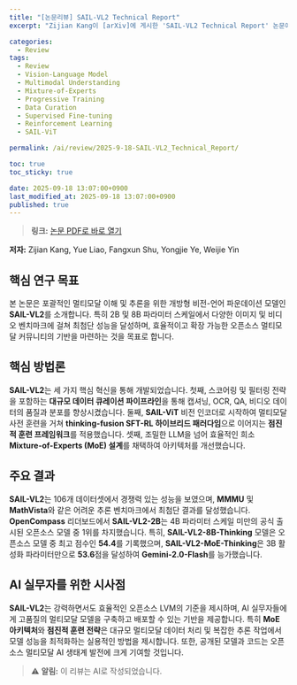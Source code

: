 ```yaml
---
title: "[논문리뷰] SAIL-VL2 Technical Report"
excerpt: "Zijian Kang이 [arXiv]에 게시한 'SAIL-VL2 Technical Report' 논문에 대한 자세한 리뷰입니다."

categories:
  - Review
tags:
  - Review
  - Vision-Language Model
  - Multimodal Understanding
  - Mixture-of-Experts
  - Progressive Training
  - Data Curation
  - Supervised Fine-tuning
  - Reinforcement Learning
  - SAIL-ViT

permalink: /ai/review/2025-9-18-SAIL-VL2_Technical_Report/

toc: true
toc_sticky: true

date: 2025-09-18 13:07:00+0900
last_modified_at: 2025-09-18 13:07:00+0900
published: true
---
```

> **링크:** [논문 PDF로 바로 열기](https://arxiv.org/abs/2509.14033)

**저자:** Zijian Kang, Yue Liao, Fangxun Shu, Yongjie Ye, Weijie Yin



## 핵심 연구 목표
본 논문은 포괄적인 멀티모달 이해 및 추론을 위한 개방형 비전-언어 파운데이션 모델인 **SAIL-VL2**를 소개합니다. 특히 2B 및 8B 파라미터 스케일에서 다양한 이미지 및 비디오 벤치마크에 걸쳐 최첨단 성능을 달성하며, 효율적이고 확장 가능한 오픈소스 멀티모달 커뮤니티의 기반을 마련하는 것을 목표로 합니다.

## 핵심 방법론
**SAIL-VL2**는 세 가지 핵심 혁신을 통해 개발되었습니다. 첫째, 스코어링 및 필터링 전략을 포함하는 **대규모 데이터 큐레이션 파이프라인**을 통해 캡셔닝, OCR, QA, 비디오 데이터의 품질과 분포를 향상시켰습니다. 둘째, **SAIL-ViT** 비전 인코더로 시작하여 멀티모달 사전 훈련을 거쳐 **thinking-fusion SFT-RL 하이브리드 패러다임**으로 이어지는 **점진적 훈련 프레임워크**를 적용했습니다. 셋째, 조밀한 LLM을 넘어 효율적인 희소 **Mixture-of-Experts (MoE) 설계**를 채택하여 아키텍처를 개선했습니다.

## 주요 결과
**SAIL-VL2**는 106개 데이터셋에서 경쟁력 있는 성능을 보였으며, **MMMU** 및 **MathVista**와 같은 어려운 추론 벤치마크에서 최첨단 결과를 달성했습니다. **OpenCompass** 리더보드에서 **SAIL-VL2-2B**는 4B 파라미터 스케일 미만의 공식 출시된 오픈소스 모델 중 1위를 차지했습니다. 특히, **SAIL-VL2-8B-Thinking** 모델은 오픈소스 모델 중 최고 점수인 **54.4**를 기록했으며, **SAIL-VL2-MoE-Thinking**은 3B 활성화 파라미터만으로 **53.6**점을 달성하여 **Gemini-2.0-Flash**를 능가했습니다.

## AI 실무자를 위한 시사점
**SAIL-VL2**는 강력하면서도 효율적인 오픈소스 LVM의 기준을 제시하며, AI 실무자들에게 고품질의 멀티모달 모델을 구축하고 배포할 수 있는 기반을 제공합니다. 특히 **MoE 아키텍처**와 **점진적 훈련 전략**은 대규모 멀티모달 데이터 처리 및 복잡한 추론 작업에서 모델 성능을 최적화하는 실용적인 방법을 제시합니다. 또한, 공개된 모델과 코드는 오픈소스 멀티모달 AI 생태계 발전에 크게 기여할 것입니다.

> ⚠️ **알림:** 이 리뷰는 AI로 작성되었습니다.